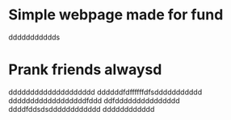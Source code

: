 # Simple webpage made for fund
ddddddddddds
# Prank friends alwaysd
dddddddddddddddddddd
ddddddfdffffffdfsddddddddddd
ddddddddddddddddddfddd
ddfddddddddddddddd
ddddfddsdsdddddddddddd
dddddddddddd